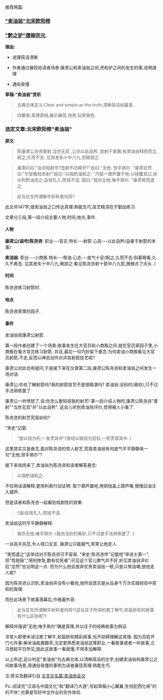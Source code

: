 推荐两篇:

### ["卖油翁"北宋欧阳修](https://guoxue.baike.so.com/query/view?id=aaaced25d6a8baa68cd43b7178b46b55&type=poem)

### ["黔之驴"唐柳宗元](https://baike.so.com/doc/4702003-4916235.html)


**理由:**

+ 说理简洁清晰

+ 作者通过展现给读者场景:康肃公和卖油翁之间,虎和驴之间的发生的事,说明道理

+ 通俗易懂


**草稿:"卖油翁"赏析**

> 古典文体定义:Clear and simple as the truth,清晰简洁如最真. 

> 四要素:真理真相,展示展现,场景,玩家角色. 
   
### 选定文章:北宋欧阳修"卖油翁"
**原文**:
> 陈康肃公尧咨善射,当世无双 ,公亦以此自矜. 尝射于家圃,有卖油翁释担而立,睨之,久而不去. 见其发矢十中八九,但微颔之. 

> 康肃问曰:"汝亦知射乎?吾射不亦精乎?"翁曰:"无他, 但手熟尔. "康肃忿然曰:"尔安敢轻吾射!"翁曰:"以我酌油知之. "乃取一葫芦置于地,以钱覆其口,徐以杓酌油沥之,自钱孔入,而钱不湿. 因曰:"我亦无他,唯手熟尔. "康肃笑而遣之. 

> 此与庄生所谓解牛斫轮者何异?

此文共147字,借卖油翁之口传达真理:熟能生巧,技艺精深在于勤加练习. 

文章分三段,第一段介绍主要人物,时间,地点,事件. 

#### 人物
**康肃公(谥号)陈尧咨**:
职业---官员
特长---射箭
心态---以此自矜(自豪于射箭的本事)

**卖油翁**:
职业---小商贩
特长---倒油
心态---底气十足(睨之,久而不去:斜着眼看,久久不离去. 见其发矢十中八九,微颔之:看见陈尧咨射十箭中八九箭,微微点了点头. )

#### 时间
陈尧咨练习射箭时. 

#### 地点
陈尧咨家里的园子. 

#### 事件
卖油翁观康肃公射箭. 

第一段作者创建了一个场景:故事发生在大官员和小商贩之间,就在官员家园子里,小商贩在看大官员练习射箭. 并且,最后一句巧妙留下悬念:为何卖油小商贩看见大官员射箭,不走,反而以神态动作点评其射箭技艺呢?

康肃公对此也有疑问,于是接下来在文章第二段,康肃公陈尧咨和卖油翁之间发生一场对话. 

康肃公:你也了解射箭吗?我的射箭技艺不是很精湛吗?
卖油翁:没别的(奥妙),只不过手法熟练罢了. 

康肃公一听愤怒了,说:你怎么敢轻视我的射艺!
第一段介绍人物时,康肃公陈尧咨"善射""当世无双"并"以此自矜". 这会儿听到卖油翁评价,觉得被人小看了. 

陈尧咨的射艺究竟如何?

"宋史"记载:
> "尝以钱为的,一发贯其中"(曾经以铜钱为目标,一箭贯穿其中. )

这里其实又是悬念,面对陈尧咨的惊人射艺,究竟卖油翁有何底气平平静静来一句"无他,但手熟尔"?
 
接下来戏肉来了,卖油翁为陈尧咨和读者解答悬念:

> 以我酌油知之. 

不仅用话语解释,更用利索行动证明:
取个葫芦置地,用铜钱盖上葫芦嘴,慢慢舀油注入葫芦. 

但是读者和陈尧咨一起看到戏剧性的效果:

> (油)自钱孔入,而钱不湿. 

卖油翁这时平平静静解释:

> 我亦无他,唯手熟尔. (我也没别的奥妙,只不过是手法熟练罢了. )

一派高手风范,令人哑口无言. 
康肃公只能服气,笑笑让他走人. 

"笑而遣之"这举动对于陈尧咨可不容易. 
"宋史·陈尧咨传"记载他"举进士第一",但"性刚戾","用刑惨急,数有仗死者",可见这个官儿脾气并不好,听见卖油翁评价后"忿然"也证明这一点. 但为什么他会放弃仗责卖油翁一顿,只是以笑自嘲,放他走人呢?

因为陈尧咨认识到,卖油翁并没有小看他,他所说其实是从自身千万次实践经验中获知的真理. 

而在此场景下故事落幕后,作者画外音:
> 此与庄生所谓解牛斫轮者何异?(这与庄子所讲的庖丁解牛,轮扁斫轮的故事有什么区别呢?)

解释并强调"无他,唯手熟尔"确是真理,并以庄子的经典故事为例证. 

寻常人即使未读过庖丁解牛,轮扁斫轮精彩故事,也不妨碍理解这真理. 因为百姓开门七件事:柴米油盐酱醋茶,注定更熟悉卖油翁这等职业,一看故事或者一听故事,立马想起平日所见,因此这故事一看就懂,不用多加解释. 

以上所述,足以判定"卖油翁"为古典文体,以清晰简洁的文字,创建卖油翁和康肃公之间故事场景,用通俗易懂的事例为读者展现真理:熟能生巧. 

注:原文及翻译引自  [文言文名篇:卖油翁全文](http://www.gushiwen.org/GuShiWen_11c9f575d1.aspx)

Ps.:阅读完"汉语与中国文化"和"翻译乃大道",写起草稿小心翼翼,生怕犯西化病"的的不休",也算是写好中文作业的另外体验. 
